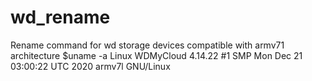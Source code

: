 # wd_rename
Rename command for wd storage devices compatible with armv71 architecture
$uname -a
Linux WDMyCloud 4.14.22 #1 SMP Mon Dec 21 03:00:22 UTC 2020 armv7l GNU/Linux


